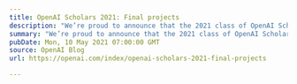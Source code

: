 ```yaml
---
title: OpenAI Scholars 2021: Final projects
description: "We’re proud to announce that the 2021 class of OpenAI Scholars has completed our six-month mentorship program and have produced an open-source research project with stipends and support from OpenAI."
summary: "We’re proud to announce that the 2021 class of OpenAI Scholars has completed our six-month mentorship program and have produced an open-source research project with stipends and support from OpenAI."
pubDate: Mon, 10 May 2021 07:00:00 GMT
source: OpenAI Blog
url: https://openai.com/index/openai-scholars-2021-final-projects

---
```


